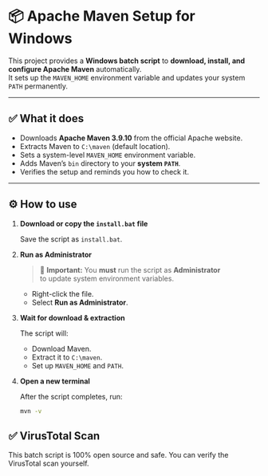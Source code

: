 # 📦 Apache Maven Setup for Windows

This project provides a **Windows batch script** to **download, install, and configure Apache Maven** automatically.  
It sets up the `MAVEN_HOME` environment variable and updates your system `PATH` permanently.

---

## ✅ What it does

- Downloads **Apache Maven 3.9.10** from the official Apache website.
- Extracts Maven to `C:\maven` (default location).
- Sets a system-level `MAVEN_HOME` environment variable.
- Adds Maven’s `bin` directory to your **system `PATH`**.
- Verifies the setup and reminds you how to check it.

---

## ⚙️ How to use

1. **Download or copy the `install.bat` file**

   Save the script as `install.bat`.

2. **Run as Administrator**

   > 📌 **Important:** You **must** run the script as **Administrator**  
   > to update system environment variables.

   - Right-click the file.
   - Select **Run as Administrator**.

3. **Wait for download & extraction**

   The script will:
   - Download Maven.
   - Extract it to `C:\maven`.
   - Set up `MAVEN_HOME` and `PATH`.

4. **Open a new terminal**

   After the script completes, run:
   ```bash
   mvn -v

## ✅ VirusTotal Scan

This batch script is 100% open source and safe.
You can verify the VirusTotal scan yourself.
